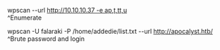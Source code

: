wpscan --url http://10.10.10.37 -e ap,t,tt,u  
^Enumerate  
  
wpscan -U falaraki -P /home/addedie/list.txt --url http://apocalyst.htb/  
^Brute password and login